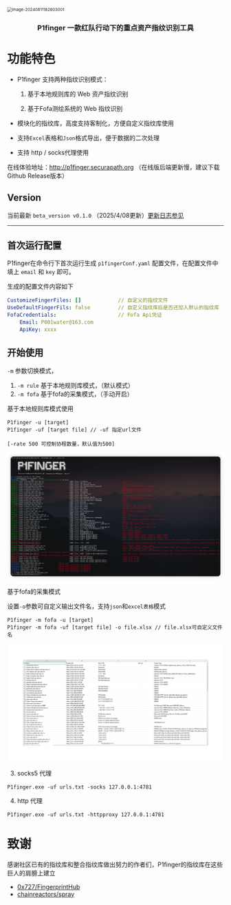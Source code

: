 

<img src="./img/image-20240811182803001.png" alt="image-20240811182803001" style="zoom: 67%;" />

<h3 align="center">P1finger 一款红队行动下的重点资产指纹识别工具</h3>



# 功能特色

* P1finger 支持两种指纹识别模式：

  1. 基于本地规则库的 Web 资产指纹识别

  2. 基于Fofa测绘系统的 Web 指纹识别
* 模块化的指纹库，高度支持客制化，方便自定义指纹库使用
* 支持`Excel`表格和`Json`格式导出，便于数据的二次处理
* 支持 http / socks代理使用

在线体验地址：http://p1finger.securapath.org （在线版后端更新慢，建议下载Github Release版本）



## Version

当前最新 `beta_version v0.1.0` （2025/4/08更新）[更新日志参见](https://github.com/P001water/P1finger/blob/master/更新日志.md)

---

## 首次运行配置

P1finger在命令行下首次运行生成 `p1fingerConf.yaml` 配置文件，在配置文件中填上 `email` 和 `key` 即可。

生成的配置文件内容如下

```yaml
CustomizeFingerFiles: [] 			// 自定义的指纹文件
UseDefaultFingerFils: false			// 自定义指纹库后是否还加入默认的指纹库
FofaCredentials: 				    // Fofa Api凭证
    Email: P001water@163.com
    ApiKey: xxxx
```



## 开始使用

`-m` 参数切换模式，

1. `-m rule` 基于本地规则库模式，（默认模式）
2. `-m fofa` 基于fofa的采集模式，（手动开启）

基于本地规则库模式使用

```
P1finger -u [target]
P1finger -uf [target file] // -uf 指定url文件

[-rate 500 可控制协程数量，默认值为500]
```

![image-20250324155741030](./img/image-20250324155741030-1744104520277-2.png)

基于fofa的采集模式

设置`-o`参数可自定义输出文件名，支持`json`和`excel表格`模式

```
P1finger -m fofa -u [target]
P1finger -m fofa -uf [target file] -o file.xlsx // file.xlsx可自定义文件名
```

![image-20250407233235200](./img/image-20250407233235200.png)

3. socks5 代理

```
P1finger.exe -uf urls.txt -socks 127.0.0.1:4781
```

4. http 代理

```
P1finger.exe -uf urls.txt -httpproxy 127.0.0.1:4781
```



# 致谢

感谢社区已有的指纹库和整合指纹库做出努力的作者们，P1finger的指纹库在这些巨人的肩膀上建立

* [0x727/FingerprintHub](https://github.com/0x727/FingerprintHub)
* [chainreactors/spray](https://github.com/chainreactors/spray)


